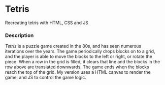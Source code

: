 # Tetris
Recreating tetris with HTML, CSS and JS

### Description
*Tetris* is a puzzle game created in the 80s, and has seen numerous iterations over the years. The game periodically drops blocks on to a grid, and the player is able to move the blocks to the left or right, or rotate the piece. When a row in the grid is filled, it clears that line and the blocks in the row above are translated downwards. The game ends when the blocks reach the top of the grid. My version uses a HTML canvas to render the game, and JS to control the game logic.
